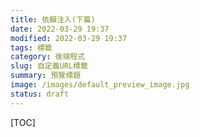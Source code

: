 ```yaml
---
title: 依賴注入(下篇)
date: 2022-03-29 19:37
modified: 2022-03-29 19:37
tags: 標籤
category: 後端程式
slug: 自定義URL標籤
summary: 預覽標題
image: /images/default_preview_image.jpg
status: draft
---
```


[TOC]